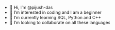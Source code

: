 - 👋 Hi, I’m @pijush-das
- 👀 I’m interested in coding and I am a beginner
- 🌱 I’m currently learning SQL, Python and C++
- 💞️ I’m looking to collaborate on all these languages

<!---
pijush-das/pijush-das is a ✨ special ✨ repository because its `README.md` (this file) appears on your GitHub profile.
You can click the Preview link to take a look at your changes.
--->
